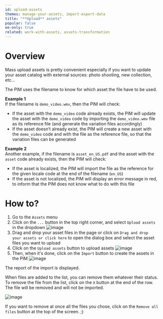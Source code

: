 ```yaml
---
id: upload-assets
themes: manage-your-assets, import-export-data
title: "**Upload** assets"
popular: false
ee-only: true
related: work-with-assets, assets-transformation
---
```


# Overview

Mass upload assets is pretty convenient especially if you want to update your asset catalog with external sources: photo shooting, new collection, etc...

The PIM uses the filename to know for which asset the file have to be used.

**Example 1**  
If the filename is `demo_video.wmv`, then the PIM will check:
- If the asset with the `demo_video` code already exists, the PIM will update the asset with the `demo_video` code by importing the `demo_video.wmv` file as its reference file (and generate the variation files accordingly)
- If the asset doesn’t already exist, the PIM will create a new asset with the `demo_video` code and with the file as the reference file, so that the variation files can be generated

**Example 2**  
Another example, if the filename is `asset_en_US.pdf` and the asset with the `asset` code already exists, then the PIM will check:
- If the asset is localized, the PIM will import the file as the reference for the given locale code at the end of the filename (`en_US`)
- If the asset is not localized, the PIM will display an error message in red, to inform that the PIM does not know what to do with this file

# How to?

1. Go to the `Assets` menu
1. Click on the `...` button in the top right corner, and select `Upload assets` in the dropdown
![image](../img/dummy.png)
1. Drag and drop your asset files in the page or click on `Drag and drop your assets or click here` to open the dialog box and select the asset files you want to upload
1. Click on the `Upload assets` button to upload assets
![image](../img/dummy.png)
1. Then, when it's done, click on the `Import` button to create the assets in the PIM
![image](../img/dummy.png)

The report of the import is displayed.

When files are added to the list, you can remove them whatever their status.  
To remove the file from the list, click on the `X` button at the end of the row. The file will be removed and will not be imported.

![image](../img/dummy.png)

If you want to remove at once all the files you chose, click on the `Remove all files` button at the top of the screen. ;) 
